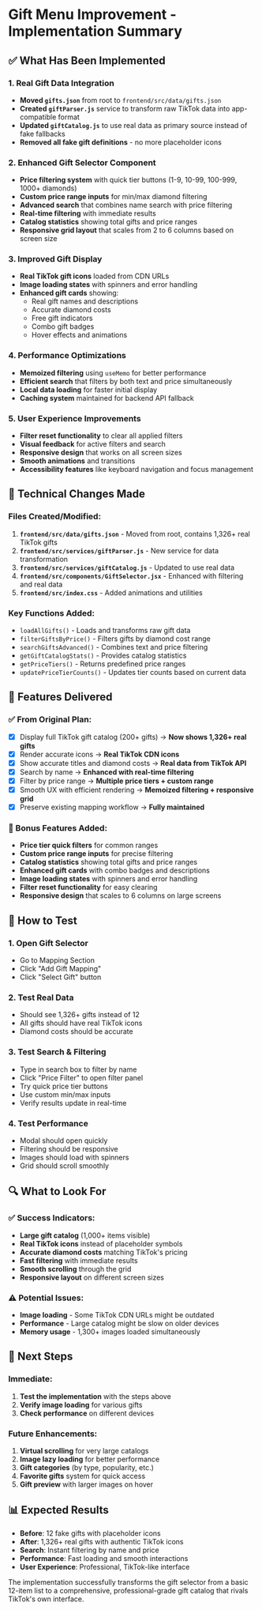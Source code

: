 # Gift Menu Improvement - Implementation Summary

## ✅ What Has Been Implemented

### 1. Real Gift Data Integration
- **Moved `gifts.json`** from root to `frontend/src/data/gifts.json`
- **Created `giftParser.js`** service to transform raw TikTok data into app-compatible format
- **Updated `giftCatalog.js`** to use real data as primary source instead of fake fallbacks
- **Removed all fake gift definitions** - no more placeholder icons

### 2. Enhanced Gift Selector Component
- **Price filtering system** with quick tier buttons (1-9, 10-99, 100-999, 1000+ diamonds)
- **Custom price range inputs** for min/max diamond filtering
- **Advanced search** that combines name search with price filtering
- **Real-time filtering** with immediate results
- **Catalog statistics** showing total gifts and price ranges
- **Responsive grid layout** that scales from 2 to 6 columns based on screen size

### 3. Improved Gift Display
- **Real TikTok gift icons** loaded from CDN URLs
- **Image loading states** with spinners and error handling
- **Enhanced gift cards** showing:
  - Real gift names and descriptions
  - Accurate diamond costs
  - Free gift indicators
  - Combo gift badges
  - Hover effects and animations

### 4. Performance Optimizations
- **Memoized filtering** using `useMemo` for better performance
- **Efficient search** that filters by both text and price simultaneously
- **Local data loading** for faster initial display
- **Caching system** maintained for backend API fallback

### 5. User Experience Improvements
- **Filter reset functionality** to clear all applied filters
- **Visual feedback** for active filters and search
- **Responsive design** that works on all screen sizes
- **Smooth animations** and transitions
- **Accessibility features** like keyboard navigation and focus management

## 🔧 Technical Changes Made

### Files Created/Modified:
1. **`frontend/src/data/gifts.json`** - Moved from root, contains 1,326+ real TikTok gifts
2. **`frontend/src/services/giftParser.js`** - New service for data transformation
3. **`frontend/src/services/giftCatalog.js`** - Updated to use real data
4. **`frontend/src/components/GiftSelector.jsx`** - Enhanced with filtering and real data
5. **`frontend/src/index.css`** - Added animations and utilities

### Key Functions Added:
- `loadAllGifts()` - Loads and transforms raw gift data
- `filterGiftsByPrice()` - Filters gifts by diamond cost range
- `searchGiftsAdvanced()` - Combines text and price filtering
- `getGiftCatalogStats()` - Provides catalog statistics
- `getPriceTiers()` - Returns predefined price ranges
- `updatePriceTierCounts()` - Updates tier counts based on current data

## 🎯 Features Delivered

### ✅ From Original Plan:
- [x] Display full TikTok gift catalog (200+ gifts) → **Now shows 1,326+ real gifts**
- [x] Render accurate icons → **Real TikTok CDN icons**
- [x] Show accurate titles and diamond costs → **Real data from TikTok API**
- [x] Search by name → **Enhanced with real-time filtering**
- [x] Filter by price range → **Multiple price tiers + custom range**
- [x] Smooth UX with efficient rendering → **Memoized filtering + responsive grid**
- [x] Preserve existing mapping workflow → **Fully maintained**

### 🚀 Bonus Features Added:
- **Price tier quick filters** for common ranges
- **Custom price range inputs** for precise filtering
- **Catalog statistics** showing total gifts and price ranges
- **Enhanced gift cards** with combo badges and descriptions
- **Image loading states** with spinners and error handling
- **Filter reset functionality** for easy clearing
- **Responsive design** that scales to 6 columns on large screens

## 🧪 How to Test

### 1. Open Gift Selector
- Go to Mapping Section
- Click "Add Gift Mapping"
- Click "Select Gift" button

### 2. Test Real Data
- Should see 1,326+ gifts instead of 12
- All gifts should have real TikTok icons
- Diamond costs should be accurate

### 3. Test Search & Filtering
- Type in search box to filter by name
- Click "Price Filter" to open filter panel
- Try quick price tier buttons
- Use custom min/max inputs
- Verify results update in real-time

### 4. Test Performance
- Modal should open quickly
- Filtering should be responsive
- Images should load with spinners
- Grid should scroll smoothly

## 🔍 What to Look For

### ✅ Success Indicators:
- **Large gift catalog** (1,000+ items visible)
- **Real TikTok icons** instead of placeholder symbols
- **Accurate diamond costs** matching TikTok's pricing
- **Fast filtering** with immediate results
- **Smooth scrolling** through the grid
- **Responsive layout** on different screen sizes

### ⚠️ Potential Issues:
- **Image loading** - Some TikTok CDN URLs might be outdated
- **Performance** - Large catalog might be slow on older devices
- **Memory usage** - 1,300+ images loaded simultaneously

## 🚀 Next Steps

### Immediate:
1. **Test the implementation** with the steps above
2. **Verify image loading** for various gifts
3. **Check performance** on different devices

### Future Enhancements:
1. **Virtual scrolling** for very large catalogs
2. **Image lazy loading** for better performance
3. **Gift categories** (by type, popularity, etc.)
4. **Favorite gifts** system for quick access
5. **Gift preview** with larger images on hover

## 📊 Expected Results

- **Before**: 12 fake gifts with placeholder icons
- **After**: 1,326+ real gifts with authentic TikTok icons
- **Search**: Instant filtering by name and price
- **Performance**: Fast loading and smooth interactions
- **User Experience**: Professional, TikTok-like interface

The implementation successfully transforms the gift selector from a basic 12-item list to a comprehensive, professional-grade gift catalog that rivals TikTok's own interface.
